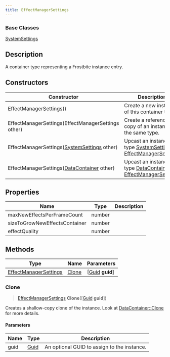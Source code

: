 ```yaml
---
title: EffectManagerSettings
---
```

### Base Classes

[SystemSettings](/vext/ref/fb/systemsettings/)

## Description

A container type representing a Frostbite instance entry.

## Constructors

| Constructor                                                                      | Description                                                                                                                       |
| -------------------------------------------------------------------------------- | --------------------------------------------------------------------------------------------------------------------------------- |
| EffectManagerSettings()                                                          | Create a new instance of this container type.                                                                                     |
| EffectManagerSettings(EffectManagerSettings other)                               | Create a reference copy of an instance of the same type.                                                                          |
| EffectManagerSettings([SystemSettings](/vext/ref/fb/systemsettings/) other)                    | Upcast an instance of type [SystemSettings](/vext/ref/fb/systemsettings/) to [EffectManagerSettings](/vext/ref/fb/effectmanagersettings/).                    |
| EffectManagerSettings([DataContainer](/vext/ref/shared/class/datacontainer) other) | Upcast an instance of type [DataContainer](/vext/ref/shared/class/datacontainer) to [EffectManagerSettings](/vext/ref/fb/effectmanagersettings/). |

## Properties

| Name                          | Type   | Description |
| ----------------------------- | ------ | ----------- |
| maxNewEffectsPerFrameCount    | number |             |
| sizeToGrowNewEffectsContainer | number |             |
| effectQuality                 | number |             |

## Methods

| Type                                           | Name            | Parameters                                     |
| ---------------------------------------------- | --------------- | ---------------------------------------------- |
| [EffectManagerSettings](/vext/ref/fb/effectmanagersettings/) | [Clone](#clone) | \[[Guid](/vext/ref/shared/class/guid) **guid**\] |

### Clone

> [EffectManagerSettings](/vext/ref/fb/effectmanagersettings/) **Clone**(\[[Guid](/vext/ref/shared/class/guid) **guid**\])

Creates a shallow-copy clone of the instance. Look at [DataContainer::Clone](/vext/ref/shared/class/datacontainer#clone) for more details.

#### Parameters

| Name | Type         | Description                                 |
| ---- | ------------ | ------------------------------------------- |
| guid | [Guid](/vext/ref/shared/class/guid/) | An optional GUID to assign to the instance. |
